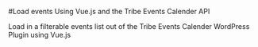 #Load events Using Vue.js and the Tribe Events Calender API

Load in a filterable events list out of the Tribe Events Calender WordPress Plugin using Vue.js